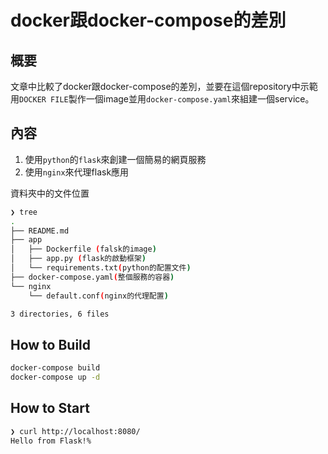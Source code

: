# docker跟docker-compose的差別

## 概要

文章中比較了docker跟docker-compose的差別，並要在這個repository中示範用`DOCKER FILE`製作一個image並用`docker-compose.yaml`來組建一個service。

## 內容

1. 使用`python`的`flask`來創建一個簡易的網頁服務
2. 使用`nginx`來代理flask應用

資料夾中的文件位置

```sh
❯ tree
.
├── README.md
├── app
│   ├── Dockerfile (falsk的image)
│   ├── app.py (flask的啟動框架)
│   └── requirements.txt(python的配置文件)
├── docker-compose.yaml(整個服務的容器)
└── nginx
    └── default.conf(nginx的代理配置)

3 directories, 6 files
```

## How to Build

```sh
docker-compose build
docker-compose up -d
```

## How to Start

```sh
❯ curl http://localhost:8080/
Hello from Flask!%
```
